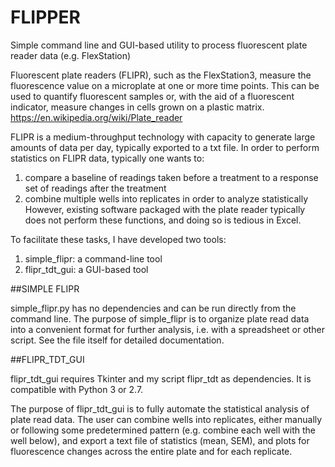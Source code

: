 # FLIPPER
Simple command line and GUI-based utility to process fluorescent plate reader data (e.g. FlexStation)

Fluorescent plate readers (FLIPR), such as the FlexStation3, measure the fluorescence value on a microplate at one or more time points. This can be used to quantify fluorescent samples or, with the aid of a fluorescent indicator, measure changes in cells grown on a plastic matrix.
https://en.wikipedia.org/wiki/Plate_reader

FLIPR is a medium-throughput technology with capacity to generate large amounts of data per day, typically exported to a txt file. In order to perform statistics on FLIPR data, typically one wants to: 
1) compare a baseline of readings taken before a treatment to a response set of readings after the treatment
2) combine multiple wells into replicates in order to analyze statistically
However, existing software packaged with the plate reader typically does not perform these functions, and doing so is tedious in Excel.

To facilitate these tasks, I have developed two tools:
1) simple_flipr: a command-line tool
2) flipr_tdt_gui: a GUI-based tool

##SIMPLE FLIPR

simple_flipr.py has no dependencies and can be run directly from the command line. The purpose of simple_flipr is to organize plate read data into a convenient format for further analysis, i.e. with a spreadsheet or other script. See the file itself for detailed documentation.

##FLIPR_TDT_GUI

flipr_tdt_gui requires Tkinter and my script flipr_tdt as dependencies. It is compatible with Python 3 or 2.7.

The purpose of flipr_tdt_gui is to fully automate the statistical analysis of plate read data. The user can combine wells into replicates, either manually or following some predetermined pattern (e.g. combine each well with the well below), and export a text file of statistics (mean, SEM), and plots for fluorescence changes across the entire plate and for each replicate.
